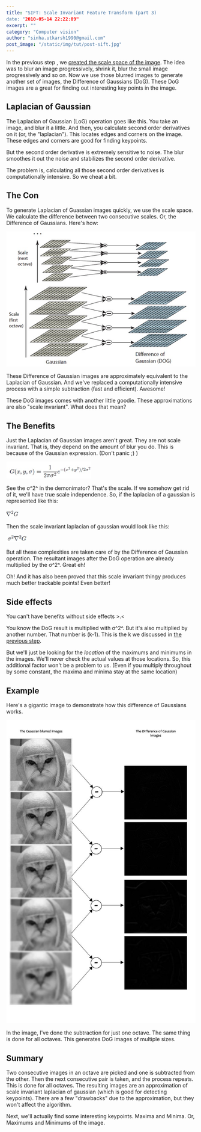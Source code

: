 ```yaml
---
title: "SIFT: Scale Invariant Feature Transform (part 3)
date: "2010-05-14 22:22:09"
excerpt: ""
category: "Computer vision"
author: "sinha.utkarsh1990@gmail.com"
post_image: "/static/img/tut/post-sift.jpg"
---
```


In the previous step , we [created the scale space of the image](/tutorials/sift-step-1-constructing-a-scale-space/). The idea was to blur an image progressively, shrink it, blur the small image progressively and so on. Now we use those blurred images to generate another set of images, the Difference of Gaussians (DoG). These DoG images are a great for finding out interesting key points in the image.

## Laplacian of Gaussian

The Laplacian of Gaussian (LoG) operation goes like this. You take an image, and blur it a little. And then, you calculate second order derivatives on it (or, the "laplacian"). This locates edges and corners on the image. These edges and corners are good for finding keypoints.

But the second order derivative is extremely sensitive to noise. The blur smoothes it out the noise and stabilizes the second order derivative.

The problem is, calculating all those second order derivatives is computationally intensive. So we cheat a bit. 

## The Con

To generate Laplacian of Guassian images quickly, we use the scale space. We calculate the difference between two consecutive scales. Or, the Difference of Gaussians. Here's how:

![](/static/img/tut/sift-dog-idea.jpg)

These Difference of Gaussian images are approximately equivalent to the Laplacian of Gaussian. And we've replaced a computationally intensive process with a simple subtraction (fast and efficient). Awesome!

These DoG images comes with another little goodie. These approximations are also "scale invariant". What does that mean? 

## The Benefits

Just the Laplacian of Gaussian images aren't great. They are not scale invariant. That is, they depend on the amount of blur you do. This is because of the Gaussian expression. (Don't panic ;) )

![](/static/img/tut/sift-gaussian-operator.jpg)

See the σ^2^ in the demonimator? That's the scale. If we somehow get rid of it, we'll have true scale independence. So, if the laplacian of a gaussian is represented like this:

![](/static/img/tut/laplacianofgaussian.jpg)

Then the scale invariant laplacian of gaussian would look like this:

![](/static/img/tut/scale-invariant-log.jpg)

But all these complexities are taken care of by the Difference of Gaussian operation. The resultant images after the DoG operation are already multiplied by the σ^2^. Great eh!

Oh! And it has also been proved that this scale invariant thingy produces much better trackable points! Even better!

## Side effects

You can't have benefits without side effects >.<

You know the DoG result is multiplied with σ^2^. But it's also multiplied by another number. That number is (k-1). This is the k we discussed in [the previous step](/tutorials/sift-step-1-constructing-a-scale-space/).

But we'll just be looking for the _location_ of the maximums and minimums in the images. We'll never check the actual values at those locations. So, this additional factor won't be a problem to us. (Even if you multiply throughout by some constant, the maxima and minima stay at the same location)

## Example

Here's a gigantic image to demonstrate how this difference of Gaussians works.

![](/static/img/tut/sift-dog-images.jpg)

In the image, I've done the subtraction for just one octave. The same thing is done for all octaves. This generates DoG images of multiple sizes.

## Summary

Two consecutive images in an octave are picked and one is subtracted from the other. Then the next consecutive pair is taken, and the process repeats. This is done for all octaves. The resulting images are an approximation of scale invariant laplacian of gaussian (which is good for detecting keypoints). There are a few "drawbacks" due to the approximation, but they won't affect the algorithm.

Next, we'll actually find some interesting keypoints. Maxima and Minima. Or, Maximums and Minimums of the image.
